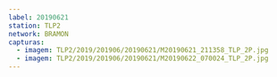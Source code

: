 ```yaml
---
label: 20190621
station: TLP2
network: BRAMON
capturas:
  - imagem: TLP2/2019/201906/20190621/M20190621_211358_TLP_2P.jpg
  - imagem: TLP2/2019/201906/20190621/M20190622_070024_TLP_2P.jpg
---
```

